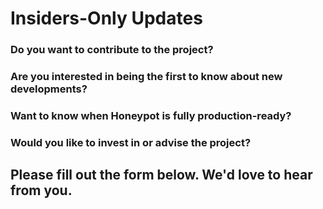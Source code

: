# Insiders-Only Updates

### Do you want to contribute to the project?

### Are you interested in being the first to know about new developments?

### Want to know when Honeypot is fully production-ready?

### Would you like to invest in or advise the project?

##  Please fill out the form below. We'd love to hear from you.


<script charset="utf-8" type="text/javascript" src="//js.hsforms.net/forms/shell.js"></script>
<script>
  hbspt.forms.create({
	region: "na1",
	portalId: "21941653",
	formId: "6f97f0b5-3954-4cb3-b0bf-0928d4433b6d"
});
</script>
